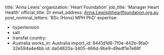 title: 'Anna Lewis'
organization: 'Heart Foundation'
job_title: 'Manager Heart Health'
official_title: Dr
email_address: Anna.Lewis@heartfoundation.org.au
post_nominal_letters: 'BSc (Hons) MPH PhD'
expertise:
  - hypertension
  - salt
  - transfat
country:
  - Australia
works_in: Australia
import_id: 8441d1d6-7f0e-442b-9fa0-32e594a4e4bb
id: da04820a-3405-466d-9be9-d9edf1e7e68f
